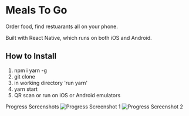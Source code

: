 # Meals To Go

Order food, find restuarants all on your phone.

Built with React Native, which runs on both iOS and Android.


## How to Install
1. npm i yarn -g
2. git clone 
3. in working directory 'run yarn'
4. yarn start
5. QR scan or run on iOS or Android emulators

Progress Screenshots
![Progress Screenshot 1]()
![Progress Screenshot 2]()
